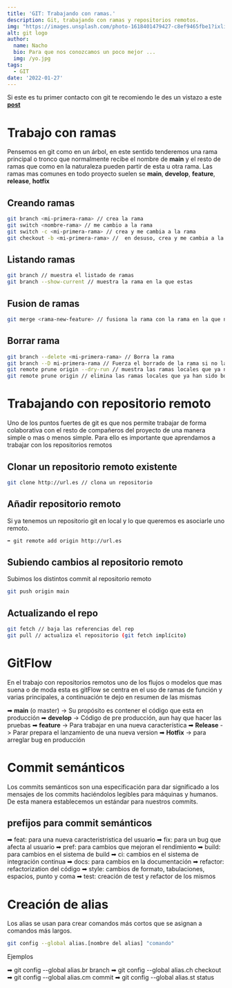 ```yaml
---
title: 'GIT: Trabajando con ramas.'
description: Git, trabajando con ramas y repositorios remotos.
img: "https://images.unsplash.com/photo-1618401479427-c8ef9465fbe1?ixlib=rb-1.2.1&ixid=MnwxMjA3fDB8MHxwaG90by1wYWdlfHx8fGVufDB8fHx8&auto=format&fit=crop&w=2043&q=80"
alt: git logo
author: 
  name: Nacho
  bio: Para que nos conozcamos un poco mejor ... 
  img: /yo.jpg
tags: 
  - GIT
date: '2022-01-27'
---
```


Si este es tu primer contacto con git te recomiendo le des un vistazo a este **[post]**

[post]:/blog/git

# Trabajo con ramas

Pensemos en git como en un árbol, en este sentido tenderemos una rama principal o tronco que normalmente recibe el nombre de **main** y el resto de ramas que como en la naturaleza pueden partir de esta u otra rama. Las ramas mas comunes en todo proyecto suelen se **main**, **develop**, **feature**, **release**, **hotfix**

## Creando ramas

```bash
git branch <mi-primera-rama> // crea la rama
git switch <nombre-rama> // me cambio a la rama
git switch -c <mi-primera-rama> // crea y me cambia a la rama
git checkout -b <mi-primera-rama> //  en desuso, crea y me cambia a la rama
```
## Listando ramas

```bash
git branch // muestra el listado de ramas
git branch --show-current // muestra la rama en la que estas
```

## Fusion de ramas

```bash
git merge <rama-new-feature> // fusiona la rama con la rama en la que nos encontremos
```

## Borrar rama

```bash
git branch --delete <mi-primera-rama> // Borra la rama 
git branch --D mi-primera-rama // Fuerza el borrado de la rama si no la has fusionado antes
git remote prune origin --dry-run // muestra las ramas locales que ya no están en el remoto
git remote prune origin // elimina las ramas locales que ya han sido borradas del remoto.
```

# Trabajando con repositorio remoto

Uno de los puntos fuertes de git es que nos permite trabajar de forma colaborativa con el resto de compañeros del proyecto de una manera simple o mas o menos simple. Para ello es importante que aprendamos a trabajar con los repositorios remotos 

## Clonar un repositorio remoto existente
```bash
git clone http://url.es // clona un repositorio
```
## Añadir repositorio remoto
Si ya tenemos un repositorio git en local y lo que queremos es asociarle uno remoto.

```bash
➡ git remote add origin http://url.es
```

## Subiendo cambios al repositorio remoto

Subimos los distintos commit al repositorio remoto

```bash
git push origin main
```

## Actualizando el repo 

```bash
git fetch // baja las referencias del rep
git pull // actualiza el repositorio (git fetch implícito)
```

# GitFlow

En el trabajo con repositorios remotos uno de los flujos o modelos que mas suena o de moda esta es gitFlow se centra en el uso de ramas de función y varias principales, a continuación te dejo en resumen de las mismas 

➡ **main** (o master) -> Su propósito es contener el código que esta en producción
➡ **develop** -> Código de pre producción, aun hay que hacer las pruebas
➡ **feature** -> Para trabajar en una nueva característica
➡ **Release** -> Parar prepara el lanzamiento de una nueva version
➡ **Hotfix** -> para arreglar bug en producción

# Commit semánticos  

Los commits semánticos son una especificación para dar significado a los mensajes de los commits haciéndolos legibles para máquinas y humanos. De esta manera establecemos un estándar para nuestros commits.

## prefijos para commit semánticos 

➡ feat: para una nueva caracteristristica del usuario
➡ fix: para un bug que afecta al usuario
➡ pref: para cambios que mejoran el rendimiento
➡ build: para cambios en el sistema de build
➡ ci: cambios en el sistema de integración continua
➡ docs: para cambios en la documentación
➡ refactor: refactorization del código
➡ style: cambios de formato, tabulaciones, espacios, punto y coma 
➡ test: creación de test y refactor de los mismos

# Creación de alias

Los alias se usan para crear comandos más cortos que se asignan a comandos más largos.

```bash
git config --global alias.[nombre del alias] "comando"
```

Ejemplos

➡ git config --global alias.br branch
➡ git config --global alias.ch checkout
➡ git config --global alias.cm commit
➡ git config --global alias.st status

